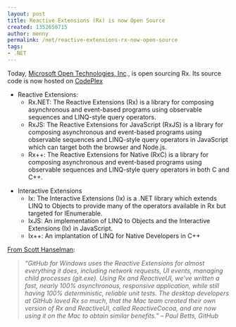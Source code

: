 ```yaml
---
layout: post
title: Reactive Extensions (Rx) is now Open Source
created: 1352650715
author: menny
permalink: /net/reactive-extensions-rx-now-open-source
tags:
- .NET
---
```

<p>Today, <a href="http://blogs.msdn.com/b/interoperability/archive/2012/04/12/announcing-one-more-way-microsoft-will-engage-with-the-open-source-and-standards-communities.aspx">Microsoft Open Technologies, Inc</a>., is open sourcing Rx. Its source code is now hosted on <a href="https://rx.codeplex.com/">CodePlex</a></p>
<ul>
<li>Reactive Extensions:
<ul>
<li>Rx.NET: The Reactive Extensions (Rx) is a library for composing asynchronous and event-based programs using observable sequences and LINQ-style query operators.
<li>RxJS: The Reactive Extensions for JavaScript (RxJS) is a library for composing asynchronous and event-based programs using observable sequences and LINQ-style query operators in JavaScript which can target both the browser and Node.js.
<li>Rx++: The Reactive Extensions for Native (RxC) is a library for composing asynchronous and event-based programs using observable sequences and LINQ-style query operators in both C and C++. </li>
</ul>
</li>
</ul>
<ul>
<li>Interactive Extensions
<ul>
<li>Ix: The Interactive Extensions (Ix) is a .NET library which extends LINQ to Objects to provide many of the operators available in Rx but targeted for IEnumerable<T>.
<li>IxJS: An implementation of LINQ to Objects and the Interactive Extensions (Ix) in JavaScript.
<li>Ix++: An implantation of LINQ for Native Developers in C++ </li>
</ul>
</li>
</ul>
<p><a href="http://www.hanselman.com/blog/ReactiveExtensionsRxIsNowOpenSource.aspx" target="_blank">From Scott Hanselman</a>:</p>
<blockquote><p><em>“GitHub for Windows uses the Reactive Extensions for almost everything it does, including network requests, UI events, managing child processes (git.exe). Using Rx and ReactiveUI, we’ve written a fast, nearly 100% asynchronous, responsive application, while still having 100% deterministic, reliable unit tests. The desktop developers at GitHub loved Rx so much, that the Mac team created their own version of Rx and ReactiveUI, called ReactiveCocoa, and are now using it on the Mac to obtain similar benefits.” – Paul Betts, GitHub</em></p>
</blockquote>
